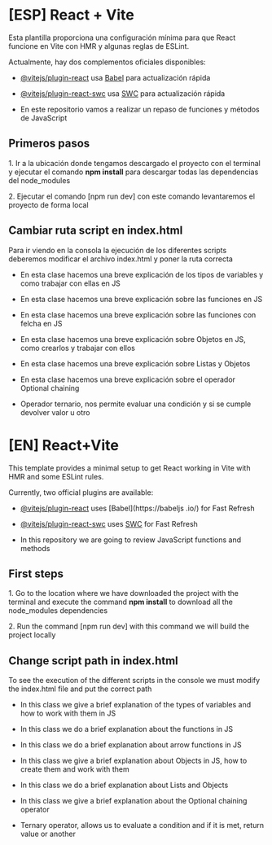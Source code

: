 # [ESP] React + Vite

Esta plantilla proporciona una configuración mínima para que React funcione en Vite con HMR y algunas reglas de ESLint.

Actualmente, hay dos complementos oficiales disponibles:

- [@vitejs/plugin-react](https://github.com/vitejs/vite-plugin-react/blob/main/packages/plugin-react/README.md) usa [Babel](https://babeljs.io/) para actualización rápida
- [@vitejs/plugin-react-swc](https://github.com/vitejs/vite-plugin-react-swc) usa [SWC](https://swc.rs/) para actualización rápida

- En este repositorio vamos a realizar un repaso de funciones y métodos de JavaScript

<h2>Primeros pasos</h2>
<p>1. Ir a la ubicación donde tengamos descargado el proyecto con el terminal y ejecutar el comando <b>npm install</b> para descargar todas las dependencias del node_modules</p>
<p>2. Ejecutar el comando [npm run dev] con este comando levantaremos el proyecto de forma local</p>

<h2>Cambiar ruta script en index.html</h2>
<p>Para ir viendo en la consola la ejecución de los diferentes scripts deberemos modificar el archivo index.html y poner la ruta correcta</p>
<ul>
    <li>
        <p>En esta clase hacemos una breve explicación de los tipos de variables y como trabajar con ellas en JS</p>
        <p><script type="module" src="/src/01-Variables-consts.js"></script></p>
    </li>
    <li>
        <p>En esta clase hacemos una breve explicación sobre las funciones en JS</p>
        <p><script type="module" src="/src/02-Funciones.js"></script></p>
    </li>
    <li>
        <p>En esta clase hacemos una breve explicación sobre las funciones con felcha en JS</p>
        <p><script type="module" src="/src/03-Funciones-Flecha.js"></script></p>
    </li>
    <li>
        <p>En esta clase hacemos una breve explicación sobre Objetos en JS, como crearlos y trabajar con ellos</p>
        <p><script type="module" src="/src/04-Objetos.js"></script></p>
    </li>
    <li>
        <p>En esta clase hacemos una breve explicación sobre Listas y Objetos</p>
        <p><script type="module" src="/src/05-Arreglos.js"></script></p>
    </li>
    <li>
        <p>En esta clase hacemos una breve explicación sobre el operador Optional chaining</p>
        <p><script type="module" src="/src/06-Operador-Optional-chaining.js"></script></p>
    </li>
     <li>
        <p>Operador ternario, nos permite evaluar una condición y si se cumple devolver valor u otro</p>
        <p><script type="module" src="/src/07-Operador-Ternario.js"></script></p>
    </li>
</ul>

# [EN] React+Vite

This template provides a minimal setup to get React working in Vite with HMR and some ESLint rules.

Currently, two official plugins are available:

- [@vitejs/plugin-react](https://github.com/vitejs/vite-plugin-react/blob/main/packages/plugin-react/README.md) uses [Babel](https://babeljs .io/) for Fast Refresh
- [@vitejs/plugin-react-swc](https://github.com/vitejs/vite-plugin-react-swc) uses [SWC](https://swc.rs/) for Fast Refresh

- In this repository we are going to review JavaScript functions and methods

<h2>First steps</h2>
<p>1. Go to the location where we have downloaded the project with the terminal and execute the command <b>npm install</b> to download all the node_modules dependencies</p>
<p>2. Run the command [npm run dev] with this command we will build the project locally</p>

<h2>Change script path in index.html</h2>
<p>To see the execution of the different scripts in the console we must modify the index.html file and put the correct path</p>
<ul>
    <li>
        <p>In this class we give a brief explanation of the types of variables and how to work with them in JS</p>
        <p><script type="module" src="/src/01-Variables-consts.js"></script></p>
    </li>
    <li>
        <p>In this class we do a brief explanation about the functions in JS</p>
        <p><script type="module" src="/src/02-Functions.js"></script></p>
    </li>
    <li>
        <p>In this class we do a brief explanation about arrow functions in JS</p>
        <p><script type="module" src="/src/03-Functions-Arrow.js"></script></p>
    </li>
    <li>
        <p>In this class we give a brief explanation about Objects in JS, how to create them and work with them</p>
        <p><script type="module" src="/src/04-Objects.js"></script></p>
    </li>
    <li>
        <p>In this class we do a brief explanation about Lists and Objects </p>
        <p><script type="module" src="/src/05-Arreglos.js"></script></p>
    </li>
    <li>
        <p>In this class we give a brief explanation about the Optional chaining operator</p>
        <p><script type="module" src="/src/06-Operador-Optional-chaining.js"></script></p>
    </li>
     <li>
        <p>Ternary operator, allows us to evaluate a condition and if it is met, return value or another</p>
        <p><script type="module" src="/src/07-Operador-Ternario.js"></script></p>
    </li>
</ul>
